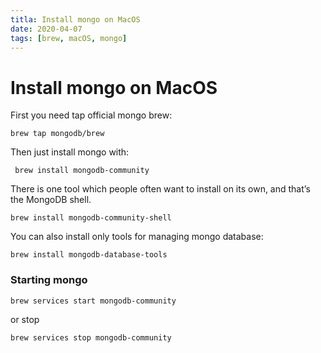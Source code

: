 ```yaml
---
titla: Install mongo on MacOS
date: 2020-04-07
tags: [brew, macOS, mongo]
---
```




# Install mongo on MacOS

First you need tap official mongo brew:

```shell
brew tap mongodb/brew
```

Then just install mongo with:

```shell
 brew install mongodb-community
```

There is one tool which people often want to install on its own, and that’s the MongoDB shell.

```shell
brew install mongodb-community-shell
```

You can also install only tools for managing mongo database:

```shell
brew install mongodb-database-tools
```

### Starting mongo

```shell
brew services start mongodb-community
```

or stop

```shell
brew services stop mongodb-community
```

